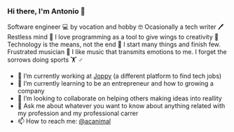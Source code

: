 ### Hi there, I'm Antonio 👋

Software engineer 💻 by vocation and hobby 🤓 Ocasionally a tech writer 🖊 Restless mind 🦄 I love programming as a tool to give wings to creativity 🤪 Technology is the means, not the end 🏁 I start many things and finish few. Frustrated musician 🎸 I like music that transmits emotions to me. I forget the sorrows doing sports 🏋️ ♂️

- 🔭 I’m currently working at [Joppy](https://www.joppy.me) (a different platform to find tech jobs)
- 🌱 I’m currently learning to be an entrepreneur and how to growing a company
- 👯 I’m looking to collaborate on helping others making ideas into reallity
- 💬 Ask me about whatever you want to know about anything related with my profession and my professional carrer
- 📫 How to reach me: [@acanimal](https://twitter.com/acanimal)


<!--
**acanimal/acanimal** is a ✨ _special_ ✨ repository because its `README.md` (this file) appears on your GitHub profile.

Here are some ideas to get you started:

- 🔭 I’m currently working on ...
- 🌱 I’m currently learning ...
- 👯 I’m looking to collaborate on ...
- 🤔 I’m looking for help with ...
- 💬 Ask me about ...
- 📫 How to reach me: ...
- 😄 Pronouns: ...
- ⚡ Fun fact: ...
-->
